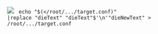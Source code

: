 <a herf="https://www.linkedin.com/posts/kaveh-eyni-08060b59_fatality-command-shell-activity-6627571752220393472-APCX" ><img src="https://github.com/dewebdes/Iranian-Cyber-Army/blob/master/echo/echo.jpeg" /></a>
<code>
echo "$(</root/.../target.conf)" |replace "dieText" "dieText"$'\n'"dieNewText" > /root/.../target.conf
</code>
